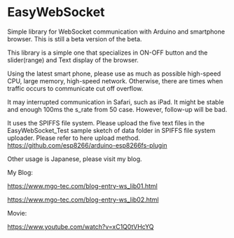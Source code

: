# EasyWebSocket
Simple library for WebSocket communication with Arduino and smartphone browser.
This is still a beta version of the beta.

This library is a simple one that specializes in ON-OFF button and the slider(range) and Text display of the browser.

Using the latest smart phone, please use as much as possible high-speed CPU, large memory, high-speed network. Otherwise, there are times when traffic occurs to communicate cut off overflow.

It may interrupted communication in Safari, such as iPad. It might be stable and enough 100ms the s_rate from 50 case. However, follow-up will be bad.

It uses the SPIFFS file system.
Please upload the five text files in the EasyWebSocket_Test sample sketch of data folder in SPIFFS file system uploader.
Please refer to here upload method.
https://github.com/esp8266/arduino-esp8266fs-plugin

Other usage is Japanese, please visit my blog.

My Blog: 

https://www.mgo-tec.com/blog-entry-ws_lib01.html

https://www.mgo-tec.com/blog-entry-ws_lib02.html

Movie: 

https://www.youtube.com/watch?v=xC1Q0tVHcYQ